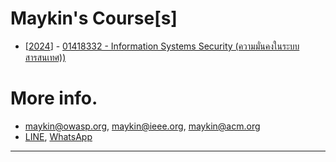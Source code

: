 # Maykin's Course[s]

+ [[2024](2024)] - [01418332 - Information Systems Security (ความมั่นคงในระบบสารสนเทศ))](2024)

# More info.
* [maykin@owasp.org](mailto:maykin@owasp.org), [maykin@ieee.org](mailto:maykin@ieee.org), [maykin@acm.org](mailto:maykin@acm.org)
* [LINE](https://line.me/R/ti/p/@maykin), [WhatsApp](https://api.whatsapp.com/send?phone=66832725900)

---
